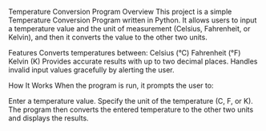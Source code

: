 Temperature Conversion Program
Overview
This project is a simple Temperature Conversion Program written in Python. It allows users to input a temperature value and the unit of measurement (Celsius, Fahrenheit, or Kelvin), and then it converts the value to the other two units.

Features
Converts temperatures between:
Celsius (°C) Fahrenheit (°F) Kelvin (K) Provides accurate results with up to two decimal places. Handles invalid input values gracefully by alerting the user.

How It Works
When the program is run, it prompts the user to:

Enter a temperature value. Specify the unit of the temperature (C, F, or K). The program then converts the entered temperature to the other two units and displays the results.

